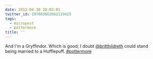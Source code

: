 ```yaml
---
date: 2012-04-30 18:03:01
twitter_id: 197083662662119425
tags:
  - micropost
  - pottermore
title: ''
---
```


And I'm a Gryffindor. Which is good; I doubt [@britthildreth](https://twitter.com/britthildreth) could stand being married to a Hufflepuff. [#pottermore](https://twitter.com/hashtag/pottermore)
